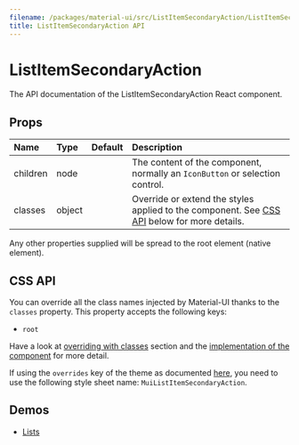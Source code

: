 ```yaml
---
filename: /packages/material-ui/src/ListItemSecondaryAction/ListItemSecondaryAction.js
title: ListItemSecondaryAction API
---
```


<!--- This documentation is automatically generated, do not try to edit it. -->

# ListItemSecondaryAction

<p class="description">The API documentation of the ListItemSecondaryAction React component.</p>



## Props

| Name | Type | Default | Description |
|:-----|:-----|:--------|:------------|
| <span class="prop-name">children</span> | <span class="prop-type">node |   | The content of the component, normally an `IconButton` or selection control. |
| <span class="prop-name">classes</span> | <span class="prop-type">object |   | Override or extend the styles applied to the component. See [CSS API](#css-api) below for more details. |

Any other properties supplied will be spread to the root element (native element).

## CSS API

You can override all the class names injected by Material-UI thanks to the `classes` property.
This property accepts the following keys:

- `root`

Have a look at [overriding with classes](/customization/overrides#overriding-with-classes) section
and the [implementation of the component](https://github.com/mui-org/material-ui/tree/master/packages/material-ui/src/ListItemSecondaryAction/ListItemSecondaryAction.js)
for more detail.

If using the `overrides` key of the theme as documented
[here](/customization/themes#customizing-all-instances-of-a-component-type),
you need to use the following style sheet name: `MuiListItemSecondaryAction`.

## Demos

- [Lists](/demos/lists)

